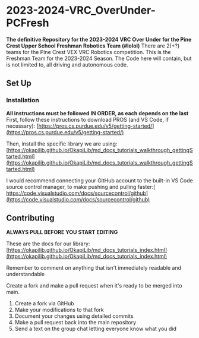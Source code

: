 # 2023-2024-VRC_OverUnder-PCFresh
**The definitive Repository for the 2023-2024 VRC Over Under for the Pine Crest Upper School Freshman Robotics Team (#lolol)**
There are 2(+?) teams for the Pine Crest VEX VRC Robotics competition. This is the Freshman Team for the 2023-2024 Season. The Code here will contain, but is not limited to, all driving and autonomous code.

## Set Up

### Installation
**All instructions must be followed IN ORDER, as each depends on the last**
First, follow these instructions to download PROS (and VS Code, if necessary): [https://pros.cs.purdue.edu/v5/getting-started/](https://pros.cs.purdue.edu/v5/getting-started/)

Then, install the specific library we are using: [https://okapilib.github.io/OkapiLib/md_docs_tutorials_walkthrough_gettingStarted.html](https://okapilib.github.io/OkapiLib/md_docs_tutorials_walkthrough_gettingStarted.html)

I would recommend connecting your GitHub account to the built-in VS Code source control manager, to make pushing and pulling faster:[ https://code.visualstudio.com/docs/sourcecontrol/github](https://code.visualstudio.com/docs/sourcecontrol/github)

## Contributing

**ALWAYS PULL BEFORE YOU START EDITING**

These are the docs for our library: [https://okapilib.github.io/OkapiLib/md_docs_tutorials_index.html](https://okapilib.github.io/OkapiLib/md_docs_tutorials_index.html) 


Remember to comment on anything that isn't immediately readable and understandable


Create a fork and make a pull request when it's ready to be merged into main.

1. Create a fork via GitHub
2. Make your modifications to that fork
3. Document your changes using detailed commits
4. Make a pull request back into the main repository
5. Send a text on the group chat letting everyone know what you did
